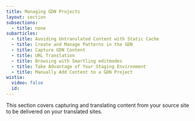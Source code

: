 ```yaml
---
title: Managing GDN Projects
layout: section
subsections:
  - title: none
subarticles:
  - title: Avoiding Untranslated Content with Static Cache
  - title: Create and Manage Patterns in the GDN
  - title: Capture GDN Content
  - title: URL Translation
  - title: Browsing with Smartling editmodes
  - title: Take Advantage of Your Staging Environment
  - title: Manually Add Content to a GDN Project
wistia:
  video: false
  id:
---
```



This section covers capturing and translating content from your source site to be delivered on your translated sites.
